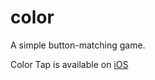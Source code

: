 # color
A simple button-matching game.

Color Tap is available on [iOS](https://appsto.re/us/vpDckb.i)
